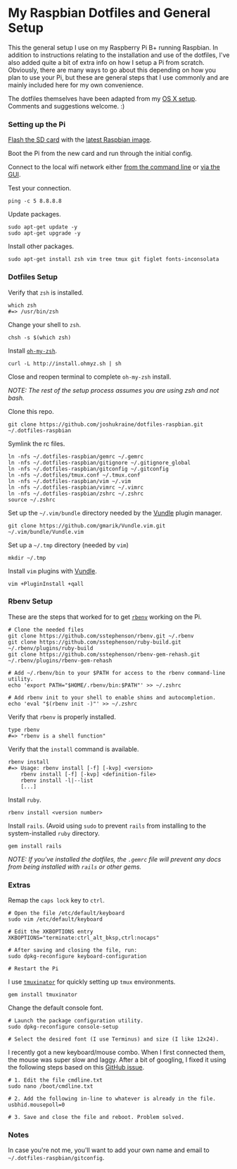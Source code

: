 # My Raspbian Dotfiles and General Setup

This the general setup I use on my Raspberry Pi B+ running Raspbian. In addition to instructions relating to the installation and use of the dotfiles, I've also added quite a bit of extra info on how I setup a Pi from scratch. Obviously, there are many ways to go about this depending on how you plan to use your Pi, but these are general steps that I use commonly and are mainly included here for my own convenience.

The dotfiles themselves have been adapted from my [OS X setup](https://github.com/joshukraine/dotfiles). Comments and suggestions welcome. :)

### Setting up the Pi

[Flash the SD card](http://www.raspberrypi.org/documentation/installation/installing-images/README.md) with the [latest Raspbian image](http://www.raspberrypi.org/downloads/).

Boot the Pi from the new card and run through the initial config.

Connect to the local wifi network either [from the command line](https://github.com/joshukraine/dotfiles-raspbian/blob/master/wifi-setup.md) or [via the GUI](https://learn.adafruit.com/adafruits-raspberry-pi-lesson-3-network-setup/setting-up-wifi-with-raspbian).

Test your connection.
	
	ping -c 5 8.8.8.8

Update packages.

	sudo apt-get update -y
	sudo apt-get upgrade -y
	
Install other packages.

	sudo apt-get install zsh vim tree tmux git figlet fonts-inconsolata
	

### Dotfiles Setup

Verify that `zsh` is installed.

	which zsh
	#=> /usr/bin/zsh
	
Change your shell to `zsh`.

	chsh -s $(which zsh)


Install [`oh-my-zsh`](https://github.com/robbyrussell/oh-my-zsh).

    curl -L http://install.ohmyz.sh | sh

Close and reopen terminal to complete `oh-my-zsh` install.

*NOTE: The rest of the setup process assumes you are using zsh and not bash.*

Clone this repo.

    git clone https://github.com/joshukraine/dotfiles-raspbian.git ~/.dotfiles-raspbian

Symlink the rc files.

    ln -nfs ~/.dotfiles-raspbian/gemrc ~/.gemrc
    ln -nfs ~/.dotfiles-raspbian/gitignore ~/.gitignore_global
    ln -nfs ~/.dotfiles-raspbian/gitconfig ~/.gitconfig
    ln -nfs ~/.dotfiles/tmux.conf ~/.tmux.conf
    ln -nfs ~/.dotfiles-raspbian/vim ~/.vim
    ln -nfs ~/.dotfiles-raspbian/vimrc ~/.vimrc
    ln -nfs ~/.dotfiles-raspbian/zshrc ~/.zshrc
    source ~/.zshrc

Set up the `~/.vim/bundle` directory needed by the [Vundle](https://github.com/gmarik/Vundle.vim) plugin manager.

    git clone https://github.com/gmarik/Vundle.vim.git ~/.vim/bundle/Vundle.vim
    
Set up a `~/.tmp` directory (needed by `vim`)

    mkdir ~/.tmp


Install `vim` plugins with [Vundle](https://github.com/gmarik/Vundle.vim).

    vim +PluginInstall +qall
    
### Rbenv Setup

These are the steps that worked for to get [`rbenv`](https://github.com/sstephenson/rbenv) working on the Pi.

	# Clone the needed files
    git clone https://github.com/sstephenson/rbenv.git ~/.rbenv
	git clone https://github.com/sstephenson/ruby-build.git ~/.rbenv/plugins/ruby-build
	git clone https://github.com/sstephenson/rbenv-gem-rehash.git ~/.rbenv/plugins/rbenv-gem-rehash
	
	# Add ~/.rbenv/bin to your $PATH for access to the rbenv command-line utility.
	echo 'export PATH="$HOME/.rbenv/bin:$PATH"' >> ~/.zshrc
	
	# Add rbenv init to your shell to enable shims and autocompletion.
	echo 'eval "$(rbenv init -)"' >> ~/.zshrc

Verify that `rbenv` is properly installed.

	type rbenv
	#=> "rbenv is a shell function"
	
Verify that the `install` command is available.

	
	rbenv install                                                        
	#=> Usage: rbenv install [-f] [-kvp] <version>
        rbenv install [-f] [-kvp] <definition-file>
        rbenv install -l|--list
        [...]
	
Install `ruby`.
	
	rbenv install <version number>
	
Install `rails`. (Avoid using `sudo` to prevent `rails` from installing to the system-installed `ruby` directory.

	gem install rails
	
*NOTE: If you've installed the dotfiles, the `.gemrc` file will prevent any docs from being installed with `rails` or other gems.*

### Extras
    
Remap the `caps lock` key to `ctrl`.

	# Open the file /etc/default/keyboard
	sudo vim /etc/default/keyboard
	
	# Edit the XKBOPTIONS entry
	XKBOPTIONS="terminate:ctrl_alt_bksp,ctrl:nocaps"
	
	# After saving and closing the file, run:
	sudo dpkg-reconfigure keyboard-configuration
	
	# Restart the Pi

I use [`tmuxinator`](https://github.com/tmuxinator/tmuxinator) for quickly setting up `tmux` environments.

    gem install tmuxinator
    
Change the default console font.

	# Launch the package configuration utility.
	sudo dpkg-reconfigure console-setup
	
	# Select the desired font (I use Terminus) and size (I like 12x24).
    
I recently got a new keyboard/mouse combo. When I first connected them, the mouse was super slow and laggy. After a bit of googling, I fixed it using the following steps based on this [GitHub issue](https://github.com/raspberrypi/linux/issues/642).

	# 1. Edit the file cmdline.txt
	sudo nano /boot/cmdline.txt
	
	# 2. Add the following in-line to whatever is already in the file.
	usbhid.mousepoll=0
	
	# 3. Save and close the file and reboot. Problem solved.

### Notes

In case you're not me, you'll want to add your own name and email to `~/.dotfiles-raspbian/gitconfig`.


